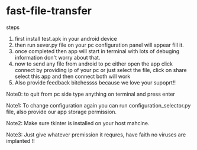# fast-file-transfer
steps 
1. first install test.apk in your android device
2. then run sever.py file on your pc configuration panel will appear fill it.
3. once completed then app will start in terminal with lots of debuging information don't worry about that.
4. now to send any file from android to pc either open the app click connect by providing ip of your pc or just select the file, click on share select this app and then connect both will work
5. Also provide feedback bitchessss because we love your supoprt!!


Note0: to quit from pc side type anything on terminal and press enter

Note1: To change configuration again you can run configuration_selector.py file, also provide our app storage permission.

Note2: Make sure tkinter is installed on your host mahcine.

Note3: Just give whatever premission it requres, have faith no viruses  are  implanted !!
